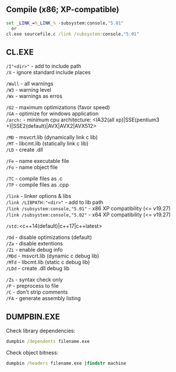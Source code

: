 Compile (x86; XP-compatible)
----------------------------

```cmd
set _LINK_=%_LINK_% -subsystem:console,"5.01"
  or
cl.exe sourcefile.c /link /subsystem:console,"5.01"
```


CL.EXE
------

`/I"<dir>"`  - add to include path  
`/X`         - ignore standard include places  

`/Wall`  - all warnings  
`/W3`    - warning level  
`/Wx`    - warnings as erros  
  
`/O2`    - maximum optimizations (favor speed)  
`/GA`    - optimize for windows application  
`/arch:` - minimum cpu architecture: <IA32(all xp)|SSE(pentium3 +)|SSE2(default)|AVX|AVX2|AVX512>  
  
`/MD`    - msvcrt.lib (dynamically link c lib)  
`/MT`    - libcmt.lib (statically link c lib)  
`/LD`    - create .dll  
  
`/Fe`    - name executable file  
`/Fo`    - name object file  
  
`/TC`    - compile files as .c  
`/TP`    - compile files as .cpp  

`/link`  - linker options & libs  
`/link /LIBPATH:"<dir>"`           - add to lib path  
`/link /subsystem:console,"5.01"`  - x86 XP compatibility (<= v19.27)  
`/link /subsystem:console,"5.02"`  - x64 XP compatibility (<= v19.27)  
  
`/std:`<c++14(default)|c++17|c++latest>  
  
`/Od`    - disable optimizations (default)  
`/Za`    - disable extentions  
`/Zi`    - enable debug info  
`/MDd`   - msvcrt.lib (dynamic c debug lib)  
`/MTd`   - libcmt.lib (static c debug lib)  
`/LDd`   - create .dll debug lib  
  
`/Zs`    - syntax check only  
`/P`     - preprocess to file  
`/C`     - don't strip comments  
`/FA`    - generate assembly listing  


DUMPBIN.EXE
-----------
Check library dependencies:
```cmd
dumpbin /dependents filename.exe
```

Check object bitness:
```cmd
dumpbin /headers filename.exe |findstr machine
```
